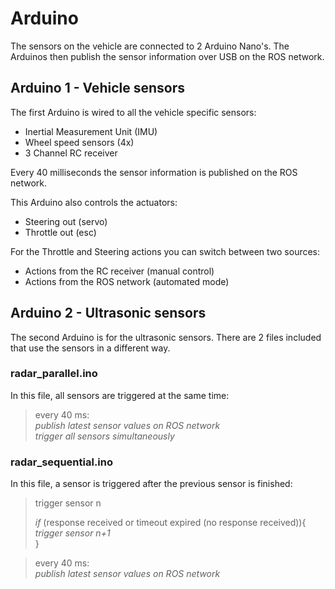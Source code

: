 # Arduino
The sensors on the vehicle are connected to 2 Arduino Nano's. The Arduinos then publish the sensor information over USB on the ROS network.


## Arduino 1 - Vehicle sensors
The first Arduino is wired to all the vehicle specific sensors:

- Inertial Measurement Unit (IMU)
- Wheel speed sensors (4x)
- 3 Channel RC receiver 

Every 40 milliseconds the sensor information is published on the ROS network.

This Arduino also controls the actuators:
- Steering out (servo)
- Throttle out (esc)

For the Throttle and Steering actions you can switch between two sources:
- Actions from the RC receiver (manual control)
- Actions from the ROS network (automated mode)


## Arduino 2 - Ultrasonic sensors
The second Arduino is for the ultrasonic sensors. There are 2 files included that use the sensors in a different way.

### radar_parallel.ino
In this file, all sensors are triggered at the same time:

> every 40 ms:  
> *publish latest sensor values on ROS network*    
> *trigger all sensors simultaneously*


### radar_sequential.ino
In this file, a sensor is triggered after the previous sensor is finished:

> trigger sensor n  
>   
> *if* (response received or timeout expired (no response received)){  
>      *trigger sensor n+1*  
> }

> every 40 ms:  
> *publish latest sensor values on ROS network*
  


